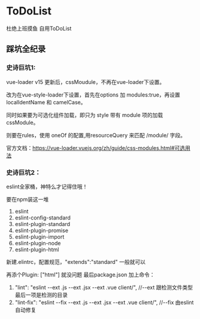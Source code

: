 # ToDoList
杜绝上班摸鱼 自用ToDoList

## 踩坑全纪录

### 史诗巨坑1:

vue-loader v15 更新后，cssMoudule，不再在vue-loader下设置。

改为在vue-style-loader下设置，首先在options 加 modules:true，再设置 localIdentName 和 camelCase。

同时如果要为可选化组件加载，即只为 style 带有 module 项的加载 cssModule。

则要在rules，使用 oneOf 的配置,用resourceQuery 来匹配 /module/ 字段。

官方文档：https://vue-loader.vuejs.org/zh/guide/css-modules.html#可选用法

### 史诗巨坑2：

eslint全家桶，神特么才记得住哦！

要在npm装这一堆

1. eslint 
2. eslint-config-standard 
3. eslint-plugin-standard 
4. eslint-plugin-promise 
5. eslint-plugin-import
6. eslint-plugin-node
7. eslint-plugin-html

新建.elintrc，配置规范，"extends":"standard" 一般就可以

再添个Plugin: ["html"] 就没问题
最后package.json 加上命令：

1. "lint": "eslint --ext .js --ext .jsx --ext .vue client/",    //--ext 跟检测文件类型 最后一项是检测的目录
2. "lint-fix": "eslint --fix --ext .js --ext .jsx --ext .vue client/",  //--fix 由eslint自动修复